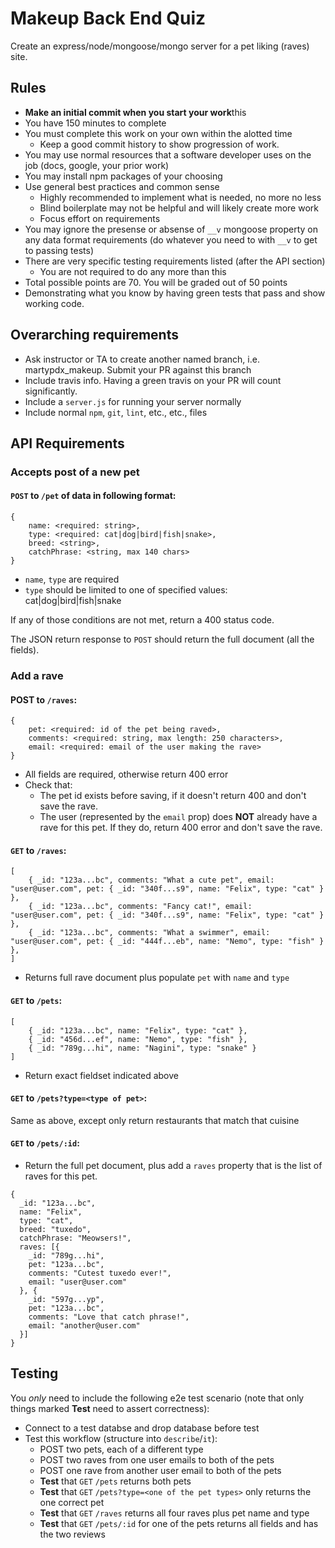 # Makeup Back End Quiz

Create an express/node/mongoose/mongo server for a pet liking (raves) site.

## Rules

* **Make an initial commit when you start your work**this
* You have 150 minutes to complete
* You must complete this work on your own within the alotted time
  * Keep a good commit history to show progression of work.
* You may use normal resources that a software developer uses on the job (docs, google, your prior work)
* You may install npm packages of your choosing
* Use general best practices and common sense
  * Highly recommended to implement what is needed, no more no less
  * Blind boilerplate may not be helpful and will likely create more work
  * Focus effort on requirements
* You may ignore the presense or absense of `__v` mongoose property on 
any data format requirements (do whatever you need to with `__v` to get to passing tests)
* There are very specific testing requirements listed (after the API section)
  * You are not required to do any more than this
* Total possible points are 70. You will be graded out of 50 points
* Demonstrating what you know by having green tests that pass and show working code.

## Overarching requirements
* Ask instructor or TA to create another named branch, i.e. martypdx_makeup. Submit your PR against this branch
* Include travis info. Having a green travis on your PR will count significantly.
* Include a `server.js` for running your server normally
* Include normal `npm`, `git`, `lint`, etc., etc., files

## API Requirements

### Accepts post of a new pet

#### `POST` to `/pet` of data in following format:

```
{
    name: <required: string>,
    type: <required: cat|dog|bird|fish|snake>,
    breed: <string>,
    catchPhrase: <string, max 140 chars>
}
```

* `name`, `type` are required
* `type` should be limited to one of specified values: cat|dog|bird|fish|snake

If any of those conditions are not met, return a 400 status code.

The JSON return response to `POST` should return the full document (all the fields).

### Add a rave

#### POST to `/raves`:

```
{
    pet: <required: id of the pet being raved>,
    comments: <required: string, max length: 250 characters>,
    email: <required: email of the user making the rave>
}
```

* All fields are required, otherwise return 400 error
* Check that:
    * The pet id exists before saving, if it doesn't return 400 and don't save the rave.
    * The user (represented by the `email` prop) does **NOT** already have a rave for this pet. If they 
do, return 400 error and don't save the rave.


#### `GET` to `/raves`:

```
[
    { _id: "123a...bc", comments: "What a cute pet", email: "user@user.com", pet: { _id: "340f...s9", name: "Felix", type: "cat" } },
    { _id: "123a...bc", comments: "Fancy cat!", email: "user@user.com", pet: { _id: "340f...s9", name: "Felix", type: "cat" } },
    { _id: "123a...bc", comments: "What a swimmer", email: "user@user.com", pet: { _id: "444f...eb", name: "Nemo", type: "fish" } },
]
```
* Returns full rave document plus populate `pet` with `name` and `type`

#### `GET` to `/pets`:

```
[
    { _id: "123a...bc", name: "Felix", type: "cat" },
    { _id: "456d...ef", name: "Nemo", type: "fish" },
    { _id: "789g...hi", name: "Nagini", type: "snake" }
]
```

* Return exact fieldset indicated above

#### `GET` to `/pets?type=<type of pet>`:

Same as above, except only return restaurants that match that cuisine

#### `GET` to `/pets/:id`:

* Return the full pet document, plus add a `raves` property that is the list of 
raves for this pet.

```
{ 
  _id: "123a...bc", 
  name: "Felix", 
  type: "cat", 
  breed: "tuxedo",
  catchPhrase: "Meowsers!",
  raves: [{
    _id: "789g...hi",
    pet: "123a...bc",
    comments: "Cutest tuxedo ever!",
    email: "user@user.com"
  }, {
    _id: "597g...yp",
    pet: "123a...bc",
    comments: "Love that catch phrase!",
    email: "another@user.com"
  }] 
}
```

## Testing

You *only* need to include the following e2e test scenario (note that only things marked **Test** 
need to assert correctness):

* Connect to a test databse and drop database before test
* Test this workflow (structure into `describe`/`it`):
  * POST two pets, each of a different type
  * POST two raves from one user emails to both of the pets
  * POST one rave from another user email to both of the pets
  * **Test** that `GET` `/pets` returns both pets
  * **Test** that `GET` `/pets?type=<one of the pet types>` only returns the one correct pet
  * **Test** that `GET` `/raves` returns all four raves plus pet name and type
  * **Test** that `GET` `/pets/:id` for one of the pets returns all fields and has the two reviews

